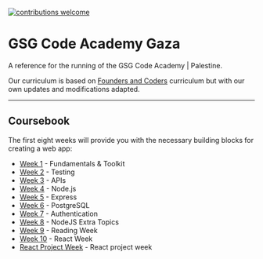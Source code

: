 [![contributions welcome](https://img.shields.io/badge/contributions-welcome-brightgreen.svg?style=flat)](https://github.com/GSG-CA/curriculam/issues)

# GSG Code Academy Gaza

A reference for the running of the GSG Code Academy | Palestine.

Our curriculum is based on [Founders and Coders](http://www.foundersandcoders.com) curriculum but with our own updates and modifications adapted.


---

## Coursebook

The first eight weeks will provide you with the necessary building blocks for creating a web app:

- [Week 1](https://github.com/GSG-CA/curriculum/blob/main/coursebook/week-1/README.md) - Fundamentals & Toolkit
- [Week 2](https://github.com/GSG-CA/curriculum/blob/main/coursebook/week-2/README.md) - Testing
- [Week 3](https://github.com/GSG-CA/curriculum/blob/main/coursebook/week-3/README.md) - APIs
- [Week 4](https://github.com/GSG-CA/curriculum/blob/main/coursebook/week-4/README.md) - Node.js
- [Week 5](https://github.com/GSG-CA/curriculum/blob/main/coursebook/week-5/README.md) - Express
- [Week 6](https://github.com/GSG-CA/curriculum/blob/main/coursebook/week-6/README.md) - PostgreSQL
- [Week 7](https://github.com/GSG-CA/curriculum/blob/main/coursebook/week-7/README.md) - Authentication
- [Week 8](https://github.com/GSG-CA/curriculum/blob/main/coursebook/week-8/README.md) - NodeJS Extra Topics
- [Week 9](https://github.com/GSG-CA/curriculum/blob/main/coursebook/week-9/README.md) - Reading Week
- [Week 10](https://github.com/GSG-CA/curriculum/blob/main/coursebook/week-10/README.md) - React Week
- [React Project Week](https://github.com/GSG-CA/curriculum/tree/main/coursebook/react-projects) - React project week
